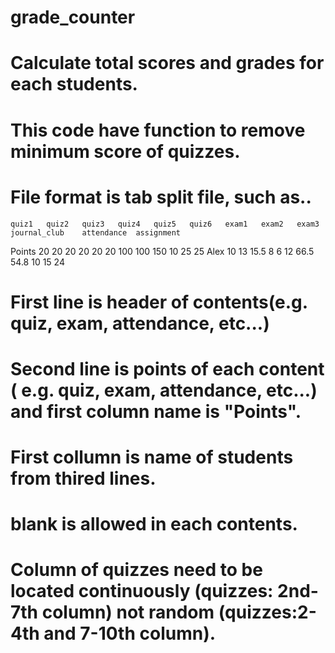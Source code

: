 # grade_counter
# Calculate total scores and grades for each students.
# This code have function to remove minimum score of quizzes. 
# File format is tab split file, such as..
	quiz1	quiz2	quiz3	quiz4	quiz5	quiz6	exam1	exam2	exam3	journal_club	attendance	assignment
Points	20	20	20	20	20	20	100	100	150	10	25	25
Alex	10	13	15.5	8	6	12	66.5	54.8		10	15	24

# First line is header of contents(e.g. quiz, exam, attendance, etc...)
# Second line is points of each content ( e.g. quiz, exam, attendance, etc...) and first column name is "Points". 
# First collumn is name of students from thired lines.
# blank is allowed in each contents. 
# Column of quizzes need to be located continuously (quizzes: 2nd-7th column) not random (quizzes:2-4th and 7-10th column).
